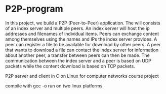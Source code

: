 # P2P-program

In this project, we build a P2P (Peer-to-Peer) application. The will consists of an index server
and multiple peers. An index server will host the ip addresses and filenames of individual items.
Peers can exchange content among themselves using the names and IPs the index server
provides. A peer can register a file to be available for download by other peers. A peer that
wants to download a file can contact the index server for information about another peer, a
transfer between peers can then be made. The communication between the index server and a
peer is based on UDP packets while the content download is based on TCP packets.

P2P server and client in C on Linux for computer networks course project

compile with gcc -o 
run on two linux platforms
